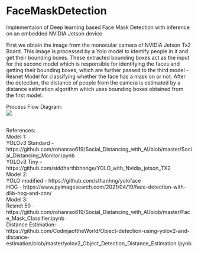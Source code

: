 # FaceMaskDetection

Implementaion of Deep learning based Face Mask Detection with inference on an embedded NVIDIA Jetson device 

First we obtain the image from the monocular camera of NVIDIA Jetson Tx2 Board. 
This image is processed by a Yolo model to identify people in it and get their bounding boxes. 
These extracted bounding boxes act as the input for the second model which is responsible for identifying the faces and getting their bounding boxes, which are further passed to the third model -Resnet Model for classifying whether the face has a mask on or not.
After the detection, the distance of people from the camera is estimated by a distance estimation algorithm which uses bounding boxes obtained from the first model.

Process Flow Diagram: </br>
<img align ="center" src ="https://user-images.githubusercontent.com/45971902/176203160-8c3b2f10-c10d-4d85-9ef3-e679966a138a.png">

</br>
References: </br>
Model 1: </br>
YOLOv3 Standard - https://github.com/rohanrao619/Social_Distancing_with_AI/blob/master/Social_Distancing_Monitor.ipynb  </br>
YOLOv3 Tiny - https://github.com/siddharthbhonge/YOLO_with_Nvidia_jetson_TX2  </br>
Model 2: </br>
YOLO modified - https://github.com/sthanhng/yoloface </br>
HOG - https://www.pyimagesearch.com/2021/04/19/face-detection-with-dlib-hog-and-cnn/  </br>
Model 3: </br>
Resnet 50 - https://github.com/rohanrao619/Social_Distancing_with_AI/blob/master/Face_Mask_Classifier.ipynb </br>
Distance Estimation: </br>
https://github.com/CodinjaoftheWorld/Object-detection-using-yolov2-and-distance-estimation/blob/master/yolov2_Object_Detection_Distance_Estimation.ipynb  </br>

